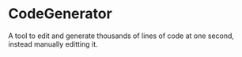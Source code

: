# CodeGenerator
A tool to edit and generate thousands of lines of code at one second,
instead manually editting it.
